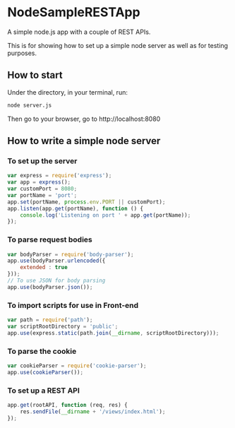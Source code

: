 # NodeSampleRESTApp
A simple node.js app with a couple of REST APIs.

This is for showing how to set up a simple node server as well as for testing purposes.

## How to start
Under the directory, in your terminal, run:

```bash
node server.js
```

Then go to your browser, go to http://localhost:8080

## How to write a simple node server

### To set up the server
```javascript
var express = require('express');
var app = express();
var customPort = 8080;
var portName = 'port';
app.set(portName, process.env.PORT || customPort);
app.listen(app.get(portName), function () {
    console.log('Listening on port ' + app.get(portName));
});
```

### To parse request bodies
```javascript
var bodyParser = require('body-parser');
app.use(bodyParser.urlencoded({
    extended : true
}));
// To use JSON for body parsing
app.use(bodyParser.json());
```

### To import scripts for use in Front-end
```javascript
var path = require('path');
var scriptRootDirectory = 'public';
app.use(express.static(path.join(__dirname, scriptRootDirectory)));
```

### To parse the cookie
```javascript
var cookieParser = require('cookie-parser');
app.use(cookieParser());
```

### To set up a REST API
```javascript
app.get(rootAPI, function (req, res) {
    res.sendFile(__dirname + '/views/index.html');
});
```
